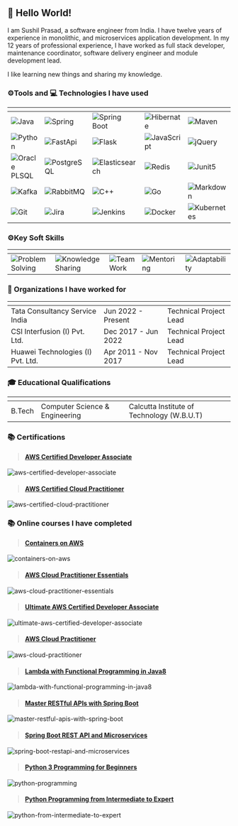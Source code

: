 ## 👋 Hello World!
I am Sushil Prasad, a software engineer from India.
I have twelve years of experience in monolithic, and microservices application development.
In my 12 years of professional experience, I have worked as full stack developer, maintenance coordinator, software delivery engineer and module development lead.

I like learning new things and sharing my knowledge.
 
### ⚙️Tools and 💻 Technologies I have used

| <!-- -->                                                                                                          | <!-- -->                                                                                                     | <!-- -->                                                                                                                  | <!-- -->                                                                                                          | <!-- -->                                                                                                     |
|-------------------------------------------------------------------------------------------------------------------|--------------------------------------------------------------------------------------------------------------|---------------------------------------------------------------------------------------------------------------------------|-------------------------------------------------------------------------------------------------------------------|--------------------------------------------------------------------------------------------------------------|
| ![Java](https://img.shields.io/badge/-Java-007396?style=plastic&logo=java&logoColor=white)                        | ![Spring](https://img.shields.io/badge/-Spring-43853d?style=plastic&logo=spring&logoColor=white)             | ![Spring Boot](https://img.shields.io/badge/-Spring%20Boot-43853d?style=plastic&logo=springboot&logoColor=white)          | ![Hibernate](https://img.shields.io/badge/-Hibernate-59666C?style=plastic&logo=hibernate&logoColor=white)         | ![Maven](https://img.shields.io/badge/-Maven-C71A36?style=plastic&logo=apachemaven&logoColor=white)          |
| ![Python](https://img.shields.io/badge/-Python-3776AB?style=plastic&logo=python&logoColor=white)                  | ![FastApi](https://img.shields.io/badge/-FastApi-3776AB?style=plastic&logo=fastapi&logoColor=white)          | ![Flask](https://img.shields.io/badge/-Flask-000000?style=plastic&logo=flask&logoColor=white)                             | ![JavaScript](https://img.shields.io/badge/-JavaScript-F7DF1E?style=plastic&logo=javascript&logoColor=black)      | ![jQuery](https://img.shields.io/badge/-jQuery-0769AD?style=plastic&logo=jquery&logoColor=white)             |
| ![Oracle PLSQL](https://img.shields.io/badge/-Oracle%20PL%20SQL-F80000?style=plastic&logo=oracle&logoColor=white) | ![PostgreSQL](https://img.shields.io/badge/-PostgreSQL-4169E1?style=plastic&logo=postgresql&logoColor=white) | ![Elasticsearch](https://img.shields.io/badge/-Elasticsearch-005571?style=plastic&logo=elasticsearch&logoColor=white)     | ![Redis](https://img.shields.io/badge/-Redis-DC382D?style=plastic&logo=redis&logoColor=white)                     | ![Junit5](https://img.shields.io/badge/-Junit5-25A162?style=plastic&logo=junit5&logoColor=white)             |
| ![Kafka](https://img.shields.io/badge/-Kafka-231F20?style=plastic&logo=apachekafka&logoColor=white)               | ![RabbitMQ](https://img.shields.io/badge/-RabbitMQ-FF6600?style=plastic&logo=rabbitmq&logoColor=white)       | ![C++](https://img.shields.io/badge/-C++-00599C?style=plastic&logo=cplusplus&logoColor=white)                             | ![Go](https://img.shields.io/badge/-Go-00ADD8?style=plastic&logo=go&logoColor=white)                              | ![Markdown](https://img.shields.io/badge/-Markdown-000000?style=plastic&logo=markdown&logoColor=white)       |
| ![Git](https://img.shields.io/badge/-Git-F05032?style=plastic&logo=git&logoColor=white)                           | ![Jira](https://img.shields.io/badge/-Jira-0052CC?style=plastic&logo=jira&logoColor=white)                   | ![Jenkins](https://img.shields.io/badge/-Jenkins-D24939?style=plastic&logo=jenkins&logoColor=white)                       | ![Docker](https://img.shields.io/badge/-Docker-2496ED?style=plastic&logo=docker&logoColor=white)                  | ![Kubernetes](https://img.shields.io/badge/-Kubernetes-326CE5?style=plastic&logo=kubernetes&logoColor=white) |


### ⚙️Key Soft Skills

| <!-- -->                                                                                                           | <!-- -->                                                                                                                 | <!-- -->                                                                                                     | <!-- -->                                                                                                  | <!-- -->                                                                                                          |
|--------------------------------------------------------------------------------------------------------------------|--------------------------------------------------------------------------------------------------------------------------|--------------------------------------------------------------------------------------------------------------|-----------------------------------------------------------------------------------------------------------|-------------------------------------------------------------------------------------------------------------------|
| ![Problem Solving](https://img.shields.io/badge/-Problem%20Solving-007396?style=plastic&logo=java&logoColor=white) | ![Knowledge Sharing](https://img.shields.io/badge/-Knowledge%20Sharing-43853d?style=plastic&logo=spring&logoColor=white) | ![Team Work](https://img.shields.io/badge/-Team%20Work-43853d?style=plastic&logo=springboot&logoColor=white) | ![Mentoring](https://img.shields.io/badge/-Mentoring-59666C?style=plastic&logo=hibernate&logoColor=white) | ![Adaptability](https://img.shields.io/badge/-Adaptability-C71A36?style=plastic&logo=apachemaven&logoColor=white) |

### 💼 Organizations I have worked for

| <!-- -->                          | <!-- -->            | <!-- -->               |
|-----------------------------------|---------------------|------------------------|
| Tata Consultancy Service India    | Jun 2022 - Present  | Technical Project Lead |
| CSI Interfusion (I) Pvt. Ltd.     | Dec 2017 - Jun 2022 | Technical Project Lead |
| Huawei Technologies (I) Pvt. Ltd. | Apr 2011 - Nov 2017 | Technical Project Lead |

### 🎓 Educational Qualifications

| <!-- -->   | <!-- -->                       | <!-- -->                                   |
|------------|--------------------------------|--------------------------------------------|
| B.Tech     | Computer Science & Engineering | Calcutta Institute of Technology (W.B.U.T) |

### 📚 Certifications
>#### [AWS Certified Developer Associate](https://www.credly.com/badges/f93b69de-bbdb-4638-b511-e794d30b5d13/)
![aws-certified-developer-associate](https://raw.githubusercontent.com/smallintro/smallintro.github.io/master/cource-certificates/aws-certified-developer-associate.png)

>#### [AWS Certified Cloud Practitioner](https://www.credly.com/badges/b4308785-d90f-4cf5-98ab-300b6c0f3102/)
![aws-certified-cloud-practitioner](https://raw.githubusercontent.com/smallintro/smallintro.github.io/master/cource-certificates/aws-certified-cloud-practitioner.png)

### 📚 Online courses I have completed
>#### [Containers on AWS](https://aws.amazon.com/containers/services/)
![containers-on-aws](https://raw.githubusercontent.com/smallintro/smallintro.github.io/master/cource-certificates/containers-on-aws.jpg)

>#### [AWS Cloud Practitioner Essentials](https://aws.amazon.com/training/learn-about/cloud-practitioner/)
![aws-cloud-practitioner-essentials](https://raw.githubusercontent.com/smallintro/smallintro.github.io/master/cource-certificates/aws-cloud-practitioner-essentials.jpg)

>#### [Ultimate AWS Certified Developer Associate](https://tcsglobal.udemy.com/certificate/UC-25285f0d-7b6f-46f0-beea-a0c9cda79a38/)
![ultimate-aws-certified-developer-associate](https://raw.githubusercontent.com/smallintro/smallintro.github.io/master/cource-certificates/ultimate-aws-certified-developer-associate.jpg)

>#### [AWS Cloud Practitioner](https://www.udemy.com/certificate/UC-O45D9BIW/)
![aws-cloud-practitioner](https://raw.githubusercontent.com/smallintro/smallintro.github.io/master/cource-certificates/aws-cloud-practitioner.jpg)

>#### [Lambda with Functional Programming in Java8](https://www.udemy.com/certificate/UC-b14a7b2c-a78c-489c-8af4-f7ce8223099c/)
![lambda-with-functional-programming-in-java8](https://raw.githubusercontent.com/smallintro/smallintro.github.io/master/cource-certificates/lambda-with-functional-programming-in-java8.jpg)

>#### [Master RESTful APIs with Spring Boot](https://www.udemy.com/certificate/UC-49f1bdb9-e721-460c-965f-9cdbef3103a2/)
![master-restful-apis-with-spring-boot](https://raw.githubusercontent.com/smallintro/smallintro.github.io/master/cource-certificates/master-restful-apis-with-spring-boot.jpg)

>#### [Spring Boot REST API and Microservices](https://www.udemy.com/certificate/UC-135b6808-5188-4a1b-b6c5-8c0449581e53/)
![spring-boot-restapi-and-microservices](https://raw.githubusercontent.com/smallintro/smallintro.github.io/master/cource-certificates/spring-boot-restapi-and-microservices.jpg)

>#### [Python 3 Programming for Beginners](https://www.udemy.com/certificate/UC-6dda7ef5-b124-4037-a891-91dfc34dca77/)
![python-programming](https://raw.githubusercontent.com/smallintro/smallintro.github.io/master/cource-certificates/python-programming.jpg)

>#### [Python Programming from Intermediate to Expert](https://www.udemy.com/certificate/UC-c3ec7083-5753-413a-9e1c-789d3ecde6cd/)
![python-from-intermediate-to-expert](https://raw.githubusercontent.com/smallintro/smallintro.github.io/master/cource-certificates/python-from-intermediate-to-expert.jpg)

